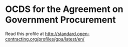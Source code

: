 # OCDS for the Agreement on Government Procurement

Read this profile at <http://standard.open-contracting.org/profiles/gpa/latest/en/>
